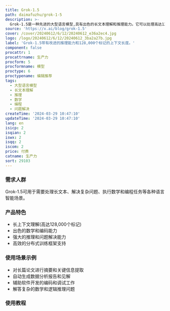 ```yaml
---
title: Grok-1.5
path: daimafuzhu/grok-1-5
description: >-
  Grok-1.5是一种先进的大型语言模型,具有出色的长文本理解和推理能力。它可以处理高达128,000个标记的长上下文,远超以前模型的能力。在数学和编码等任务中,Grok-1.5表现出色,在多个公认的基准测试中获得了极高的分数。该模型建立在强大的分布式训练框架之上,确保高效和可靠的训练过程。Grok-1.5旨在为用户提供强大的语言理解和生成能力,助力各种复杂的语言任务。
source: 'https://x.ai/blog/grok-1.5'
cover: /cover/20240612/6/12/20240612_e36a2ec4.jpg
logo: /logo/20240612/6/12/20240612_3ba2a27b.jpg
label: 'Grok-1.5带有改进的推理能力和128,000个标记的上下文长度。'
component: false
procattr: 1
procattrname: 生产力
procform: 5
procformname: 模型
proctype: 6
proctypename: 编辑推荐
tags:
  - 大型语言模型
  - 长文本理解
  - 推理
  - 数学
  - 编程
  - 问题解决
createTime: '2024-03-29 10:47:10'
updateTime: '2024-03-29 10:47:10'
lang: en
isicp: 2
isqian: 2
iswx: 2
isqq: 2
iscom: 2
price: 付费
catname: 生产力
sort: 29103
---
```




### 需求人群
Grok-1.5可用于需要处理长文本、解决复杂问题、执行数学和编程任务等各种语言智能场景。

### 产品特色
- 长上下文理解(高达128,000个标记)
- 出色的数学和编码能力
- 强大的推理和问题解决能力
- 高效的分布式训练框架支持

### 使用场景示例
- 对长篇论文进行摘要和关键信息提取
- 自动生成数据分析报告和见解
- 辅助软件开发的编码和调试工作
- 解答复杂的数学和逻辑推理问题

### 使用教程


  
